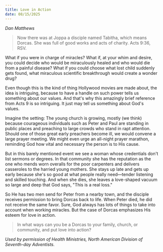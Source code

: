 ```yaml
---
title: Love in Action
date: 08/15/2025
---
```


_Dan Matthews_

> <p></p>
> Now there was at Joppa a disciple named Tabitha, which means Dorcas. She was full of good works and acts of charity. Acts 9:36, RSV.

What if you were in charge of miracles? What if, at your whim and desire, you could decide who would be miraculously healed and who would die from a painful disease? What if you could choose what lost child suddenly gets found, what miraculous scientific breakthrough would create a wonder drug?

Even though this is the kind of thing Hollywood movies are made about, the idea is intriguing, because to have a handle on such power tells us something about our values. And that's why this amazingly brief reference from Acts 9 is so intriguing. It just may tell us something about God's values.

Imagine the setting: The young church is growing, mostly (we think) because courageous individuals such as Peter and Paul are standing in public places and preaching to large crowds who stand in rapt attention. Should one of those great early preachers become ill, we would convene a large prayer meeting. We might even urge an all-night prayer marathon, reminding God how vital and necessary the person is to His cause.

But in this barely mentioned event we see a woman whose credentials don't list sermons or degrees. In that community she has the reputation as the one who mends worn overalls for the poor carpenters and delivers casseroles to the harried young mothers. She stays up late and gets up early because she's so good at what people really need—tender listening and skilled touching. And when she dies, she leaves a love-shaped vacuum so large and deep that God says, "This is a real loss."

So He has two men send for Peter from a nearby town, and the disciple receives permission to bring Dorcas back to life. When Peter died, he did not receive the same favor. Sure, God always has lots of things to take into account when working miracles. But the case of Dorcas emphasizes His esteem for love in action.

> <callout></callout>
> In what ways can you be a Dorcas to your family, church, or community, and put love into action?

_Used by permission of Health Ministries, North American Division of Seventh-day Adventists._